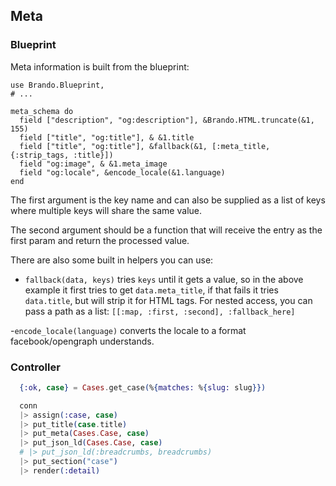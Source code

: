 ## Meta

### Blueprint

Meta information is built from the blueprint:

    use Brando.Blueprint,
    # ...

    meta_schema do
      field ["description", "og:description"], &Brando.HTML.truncate(&1, 155)
      field ["title", "og:title"], & &1.title
      field ["title", "og:title"], &fallback(&1, [:meta_title, {:strip_tags, :title}])
      field "og:image", & &1.meta_image
      field "og:locale", &encode_locale(&1.language)
    end

  The first argument is the key name and can also be supplied as a list of keys where
  multiple keys will share the same value.

  The second argument should be a function that will receive the entry as the first param
  and return the processed value.

  There are also some built in helpers you can use:

  - `fallback(data, keys)` tries `keys` until it gets a value, so in the above example it
    first tries to get `data.meta_title`, if that fails it tries `data.title`, but will strip
    it for HTML tags. For nested access, you can pass a path as a list: `[[:map, :first, :second], :fallback_here]`

  -`encode_locale(language)` converts the locale to a format facebook/opengraph understands.

### Controller

```elixir
  {:ok, case} = Cases.get_case(%{matches: %{slug: slug}})

  conn
  |> assign(:case, case)
  |> put_title(case.title)
  |> put_meta(Cases.Case, case)
  |> put_json_ld(Cases.Case, case)
  # |> put_json_ld(:breadcrumbs, breadcrumbs)
  |> put_section("case")
  |> render(:detail)
```